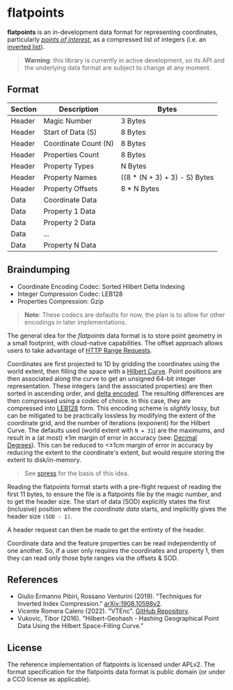# flatpoints

**flatpoints** is an in-development data format for representing coordinates, particularly [*points of interest*](https://en.wikipedia.org/wiki/Point_of_interest), as a compressed list of integers (i.e. an [inverted list](https://en.wikipedia.org/wiki/Inverted_index)).

> **Warning**: this library is currently in active development, so its API and the underlying data format are subject to change at any moment.

## Format

Section | Description          | Bytes
------- | -------------------- | ------
Header  | Magic Number         | 3 Bytes
Header  | Start of Data (S)    | 8 Bytes
Header  | Coordinate Count (N) | 8 Bytes
Header  | Properties Count     | 8 Bytes
Header  | Property Types       | N Bytes
Header  | Property Names       | ((8 * (N + 3) + 3) - S) Bytes
Header  | Property Offsets     | 8 * N Bytes
Data    | Coordinate Data      |
Data    | Property 1 Data      |
Data    | Property 2 Data      |
Data    | ...                  |
Data    | Property N Data      |

## Braindumping

- Coordinate Encoding Codec: Sorted Hilbert Delta Indexing
- Integer Compression Codec: LEB128
- Properties Compression: Gzip

> **Note**: These codecs are defaults for now, the plan is to allow for other encodings in later implementations.

The general idea for the *flatpoints* data format is to store point geometry in a small footprint, with cloud-native capabilities. The offset approach allows users to take advantage of [HTTP Range Requests](https://developer.mozilla.org/en-US/docs/Web/HTTP/Range_requests).

Coordinates are first projected to 1D by gridding the coordinates using the world extent, then filling the space with a [Hilbert Curve](https://en.wikipedia.org/wiki/Hilbert_curve). Point positions are then associated along the curve to get an unsigned 64-bit integer representation. These integers (and the associated properties) are then sorted in ascending order, and [delta encoded](https://en.wikipedia.org/wiki/Delta_encoding). The resulting differences are then compressed using a codec of choice. In this case, they are compressed into [LEB128](https://en.wikipedia.org/wiki/LEB128) form. This encoding scheme is *slightly* lossy, but can be mitigated to be practically lossless by modifying the extent of the coordinate grid, and the number of iterations (exponent) for the Hilbert Curve. The defaults used (world extent with `N = 31`) are the maximums, and result in a (at most) ±1m margin of error in accuracy (see: [Decimal Degrees](http://wiki.gis.com/wiki/index.php/Decimal_degrees)). This can be reduced to <±1cm margin of error in accuracy by reducing the extent to the coordinate's extent, but would require storing the extent to disk/in-memory.

> See [spress](https://github.com/UFOKN/spress) for the basis of this idea.

Reading the flatpoints format starts with a pre-flight request of reading the first 11 bytes, to ensure the file is a flatpoints file by the magic number, and to get the header size. The start of data (SOD) explicitly states the first (inclusive) position where the *coordinate data* starts, and implicitly gives the header size `(SOD - 1)`.

A header request can then be made to get the entirety of the header.

Coordinate data and the feature properties can be read independently of one another. So, if a user only requires the coordinates and property 1, then they can read only those byte ranges via the offsets & SOD.

## References
- Giulio Ermanno Pibiri, Rossano Venturini (2019). "Techniques for Inverted Index Compression." [arXiv:1908.10598v2](https://arxiv.org/abs/1908.10598v2).
- Vicente Romera Calero (2022). "VTEnc". [GitHub Repository](https://github.com/vteromero/VTEnc).
- Vukovic, Tibor (2016). "Hilbert-Geohash - Hashing Geographical Point Data Using the Hilbert Space-Filling Curve."

## License

The reference implementation of flatpoints is licensed under APLv2.
The format specification for the flatpoints data format is public domain (or under a CC0 license as applicable).